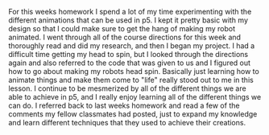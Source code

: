For this weeks homework I spend a lot of my time experimenting with the different animations that can be used in p5.  I kept it pretty basic with my design so that I could make sure to get the hang of making my robot animated.  I went through all of the course directions for this week and thoroughly read and did my research, and then I began my project.  I had a difficult time getting my head to spin, but I looked through the directions again and also referred to the code that was given to us and I figured out how to go about making my robots head spin.  Basically just learning how to animate things and make them come to "life" really stood out to me in this lesson.  I continue to be mesmerized by all of the different things we are able to achieve in p5, and I really enjoy learning all of the different things we can do.  I referred back to last weeks homework and read a few of the comments my fellow classmates had posted, just to expand my knowledge and learn different techniques that they used to achieve their creations.  
